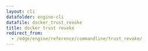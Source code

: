 ```yaml
---
layout: cli
datafolder: engine-cli
datafile: docker_trust_revoke
title: docker trust revoke
redirect_from:
  - /edge/engine/reference/commandline/trust_revoke/
---
```

<!--
This page is automatically generated from Docker's source code. If you want to
suggest a change to the text that appears here, open a ticket or pull request
in the source repository on GitHub:

https://github.com/docker/cli
-->

